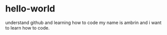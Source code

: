 # hello-world
understand github and learning how to code
my name is ambrin and i want to learn how to code.

